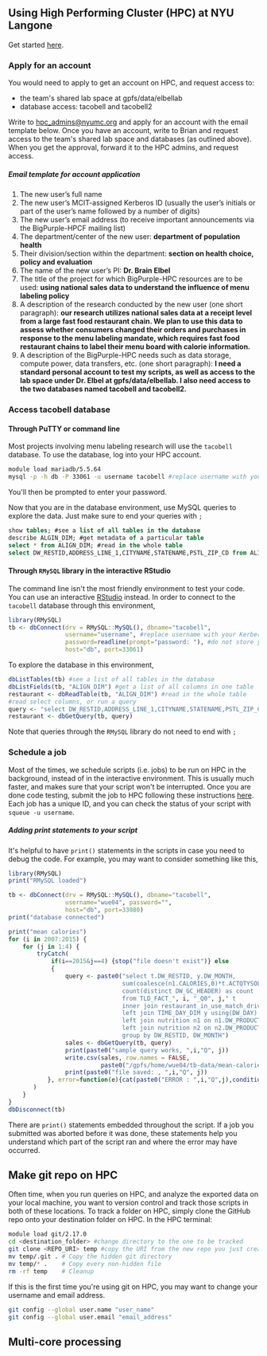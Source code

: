 ## Using High Performing Cluster (HPC) at NYU Langone

Get started [here](http://bigpurple-ws.nyumc.org/wiki/index.php/BigPurple_HPC_Cluster). 

### Apply for an account
You would need to apply to get an account on HPC, and request access to:
- the team's shared lab space at gpfs/data/elbellab
- database access: tacobell and tacobell2

Write to <hpc_admins@nyumc.org> and apply for an account with the email template below. 
Once you have an account, write to Brian and request access to the team's shared lab space and databases (as outlined above).
When you get the approval, forward it to the HPC admins, and request access.

##### Email template for account application
1.	The new user’s full name
2.	The new user’s MCIT-assigned Kerberos ID (usually the user’s initials or part of the user’s name followed by a number of digits)
3.	The new user’s email address (to receive important announcements via the BigPurple-HPCF mailing list)
4.	The department/center of the new user: **department of population health**
5.	Their division/section within the department: **section on health choice, policy and evaluation**
6.	The name of the new user’s PI: **Dr. Brain Elbel**
7.	The title of the project for which BigPurple-HPC resources are to be used: **using national sales data to understand the influence of menu labeling policy**
8.	A description of the research conducted by the new user (one short paragraph): **our research utilizes national sales data at a receipt level from a large fast food restaurant chain. We plan to use this data to assess whether consumers changed their orders and purchases in response to the menu labeling mandate, which requires fast food restaurant chains to label their menu board with calorie information.**
9.	A description of the BigPurple-HPC needs such as data storage, compute power, data transfers, etc. (one short paragraph): **I need a standard personal account to test my scripts, as well as access to the lab space under Dr. Elbel at gpfs/data/elbellab. I also need access to the two databases named tacobell and tacobell2.**

### Access tacobell database
#### Through PuTTY or command line
Most projects involving menu labeling research will use the ```tacobell``` database.
To use the database, log into your HPC account.
```bash
module load mariadb/5.5.64
mysql -p -h db -P 33061 -u username tacobell #replace username with your Kerberos ID
```
You'll then be prompted to enter your password.

Now that you are in the database environment, use MySQL queries to explore the data.
Just make sure to end your queries with ```;```
```SQL
show tables; #see a list of all tables in the database
describe ALGIN_DIM; #get metadata of a particular table
select * from ALIGN_DIM; #read in the whole table
select DW_RESTID,ADDRESS_LINE_1,CITYNAME,STATENAME,PSTL_ZIP_CD from ALIGN_DIM; #read select columns
```

#### Through ```RMySQL``` library in the interactive RStudio
The command line isn't the most friendly environment to test your code.
You can use an interactive [RStudio](https://rstudio.hpc.nyumc.org/) instead.
In order to connect to the ```tacobell``` database through this environment,
```R
library(RMySQL)
tb <- dbConnect(drv = RMySQL::MySQL(), dbname="tacobell",
                username="username", #replace username with your Kerberos ID
                password=readline(prompt="password: "), #do not store your password in plain text here
                host="db", port=33061)
```
To explore the database in this environment,
```R
dbListTables(tb) #see a list of all tables in the database
dbListFields(tb, "ALIGN_DIM") #get a list of all columns in one table
restaurant <- dbReadTable(tb, "ALIGN_DIM") #read in the whole table
#read select columns, or run a query
query <- "select DW_RESTID,ADDRESS_LINE_1,CITYNAME,STATENAME,PSTL_ZIP_CD from ALIGN_DIM"
restaurant <- dbGetQuery(tb, query)
```
Note that queries through the ```RMySQL``` library do not need to end with ```;```

### Schedule a job
Most of the times, we schedule scripts (i.e. jobs) to be run on HPC in the background, instead of in the interactive environment.
This is usually much faster, and makes sure that your script won't be interrupted.
Once you are done code testing, submit the job to HPC following these instructions [here](http://bigpurple-ws.nyumc.org/wiki/index.php/Job-Scheduler#Scheduling_background_jobs).
Each job has a unique ID, and you can check the status of your script with ```squeue -u username```.

##### Adding print statements to your script
It's helpful to have ```print()``` statements in the scripts in case you need to debug the code.
For example, you may want to consider something like this,
```R
library(RMySQL)
print("RMySQL loaded")

tb <- dbConnect(drv = RMySQL::MySQL(), dbname="tacobell",
                username="wue04", password="",
                host="db", port=33080)
print("database connected")

print("mean calories")
for (i in 2007:2015) {
    for (j in 1:4) {
        tryCatch(
            if(i==2015&j==4) {stop("file doesn't exist")} else
            {
                query <- paste0("select t.DW_RESTID, y.DW_MONTH, 
                                sum(coalesce(n1.CALORIES,0)*t.ACTQTYSOLD*l.ITEMMOD + coalesce(n2.CALORIES,0)*t.ACTMODQTY*l.ITEMMOD) as cal,
                                count(distinct DW_GC_HEADER) as count
                                from TLD_FACT_", i, "_Q0", j," t
                                inner join restaurant_in_use_match_drive_thru r using(DW_RESTID)
                                left join TIME_DAY_DIM y using(DW_DAY)
                                left join nutrition n1 on n1.DW_PRODUCT=t.DW_PRODUCTDETAIL
                                left join nutrition n2 on n2.DW_PRODUCT=t.DW_PRODUCTMOD
                                group by DW_RESTID, DW_MONTH")
                sales <- dbGetQuery(tb, query)
                print(paste0("sample query works, ",i,"Q", j))
                write.csv(sales, row.names = FALSE,
                          paste0("/gpfs/home/wue04/tb-data/mean-calorie-w-mod/mean-calorie_restid_",i,"_Q",j,".csv"))
                print(paste0("file saved: , ",i,"Q", j))
           }, error=function(e){cat(paste0("ERROR : ",i,"Q",j),conditionMessage(e), "\n")}
       )
    }
}
dbDisconnect(tb)
```
There are ```print()``` statements embedded throughout the script.
If a job you submitted was aborted before it was done, these statements help you understand which part of the script ran and where the error may have occurred.

## Make git repo on HPC
Often time, when you run queries on HPC, and analyze the exported data on your local machine, you want to version control and track those scripts in both of these locations.
To track a folder on HPC, simply clone the GitHub repo onto your destination folder on HPC.
In the HPC terminal:

```bash
module load git/2.17.0
cd <destination_folder> #change directory to the one to be tracked
git clone <REPO_URI> temp #copy the URI from the new repo you just created on GitHub
mv temp/.git . # Copy the hidden git directory
mv temp/* .    # Copy every non-hidden file
rm -rf temp    # Cleanup
```

If this is the first time you're using git on HPC, you may want to change your username and email address.
```bash
git config --global user.name "user_name"
git config --global user.email "email_address"
```

## Multi-core processing 

